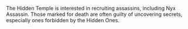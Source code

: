 The Hidden Temple is interested in recruiting assassins, including  Nyx Assassin. Those marked for death are often guilty of uncovering secrets, especially ones forbidden by the Hidden Ones.